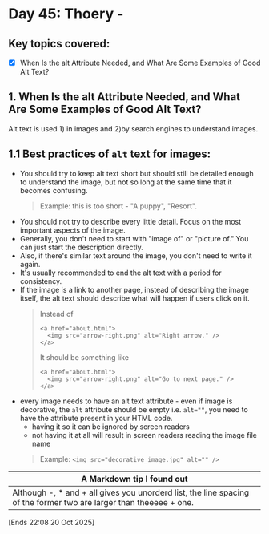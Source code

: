 # Day 45: Thoery - 

## Key topics covered:
- [x] When Is the alt Attribute Needed, and What Are Some Examples of Good Alt Text?


## 1. When Is the alt Attribute Needed, and What Are Some Examples of Good Alt Text?
Alt text is used 1) in images and 2)by search engines to understand images.
## 1.1 Best practices of `alt` text for images:
+ You should try to keep alt text short but should still be detailed enough to understand the image, but not so long at the same time that it becomes confusing.
  > Example: this is too short - "A puppy", "Resort".
+ You should not try to describe every little detail. Focus on the most important aspects of the image.
+ Generally, you don't need to start with "image of" or "picture of." You can just start the description directly.
+ Also, if there's similar text around the image, you don't need to write it again.
+ It's usually recommended to end the alt text with a period for consistency.
+ If the image is a link to another page, instead of describing the image itself, the alt text should describe what will happen if users click on it.
  > Instead of
  > ```
  > <a href="about.html">
  >   <img src="arrow-right.png" alt="Right arrow." />
  > </a>
  > ```
  > It should be something like
  > ```
  > <a href="about.html">
  >   <img src="arrow-right.png" alt="Go to next page." />
  > </a>
  > ```
+ every image needs to have an alt text attribute - even if image is decorative, the `alt` attribute should be empty i.e. `alt=""`, you need to have the attribute present in your HTML code.
  - having it so it can be ignored by screen readers
  - not having it at all will result in screen readers reading the image file name
  > Example: `<img src="decorative_image.jpg" alt="" />`

| A Markdown tip I found out |
| --- |
| Although -, * and + all gives you unorderd list, the line spacing of the former two are larger than theeeee + one. |

[Ends 22:08 20 Oct 2025]
